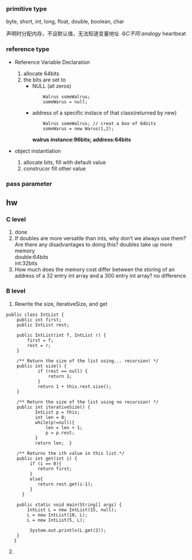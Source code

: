 ### primitive type
byte, short, int, long, float, double, boolean, char  

声明时分配内存，不设默认值，无法知道变量地址 *与C不同*
*analogy* heartbeat


### reference type
+ Reference Variable Declaration
    1. allocate 64bits
    2. the bits are set to 
        + NULL (all zeros)
            ``` 
                Walrus someWalrus;
                someWarus = null;
            ```
        + address of a specific instace of that class(returned by new)
            ``` 
                Walrus someWalrus; // creat a box of 64bits
                someWarus = new Warus(1,2);
            ```
            **walrus instance:96bits; address:64bits**


+ object instantiation
    1. allocate bits, fill with default value
    2. construcor fill other value

### pass parameter


## hw
### C level
1. done
2. If doubles are more versatile than ints, why don’t we always use them? Are there any disadvantages to doing this?
doubles take up more memory  
double:64bits  
int:32bits  
3. How much does the memory cost differ between the storing of an address of a 32 entry int array and a 300 entry int array?
no difference

### B level
1. Rewrite the size, iterativeSize, and get
```
public class IntList {
   	public int first;
   	public IntList rest;
   
   	public IntList(int f, IntList r) {
   		first = f;
   		rest = r;
   	}
   
   	/** Return the size of the list using... recursion! */
   	public int size() {
   		    if (rest == null) {
                return 1;
            }
            return 1 + this.rest.size();
   	}
   
   	/** Return the size of the list using no recursion! */
   	public int iterativeSize() {
           IntList p = this;
           int len = 0;
           while(p!=null){
               len = len + 1;
               p = p.rest;
           }
           return len;	}
   
   	/** Returns the ith value in this list.*/
   	public int get(int i) {
         if (i == 0){
            return first;
         }
         else{
            return rest.get(i-1);
         }
      }
   
   	public static void main(String[] args) {
   		IntList L = new IntList(15, null);
   		L = new IntList(10, L);
   		L = new IntList(5, L);
   
         System.out.println(L.get(2));
   	}
   } 
```

2. 


